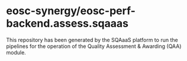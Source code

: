 # eosc-synergy/eosc-perf-backend.assess.sqaaas
This repository has been generated by the SQAaaS platform to run the pipelines
for the operation of the
Quality Assessment & Awarding (QAA)
module.